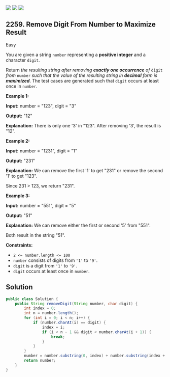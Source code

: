 [![](https://img.shields.io/github/stars/javadev/LeetCode-in-Java?label=Stars&style=flat-square)](https://github.com/javadev/LeetCode-in-Java)
[![](https://img.shields.io/github/forks/javadev/LeetCode-in-Java?label=Fork%20me%20on%20GitHub%20&style=flat-square)](https://github.com/javadev/LeetCode-in-Java/fork)
[![](https://img.shields.io/badge/-LeetCode%20in%20Kotlin-blue?style=flat-square)](https://github.com/javadev/LeetCode-in-Kotlin)

## 2259\. Remove Digit From Number to Maximize Result

Easy

You are given a string `number` representing a **positive integer** and a character `digit`.

Return _the resulting string after removing **exactly one occurrence** of_ `digit` _from_ `number` _such that the value of the resulting string in **decimal** form is **maximized**_. The test cases are generated such that `digit` occurs at least once in `number`.

**Example 1:**

**Input:** number = "123", digit = "3"

**Output:** "12"

**Explanation:** There is only one '3' in "123". After removing '3', the result is "12".

**Example 2:**

**Input:** number = "1231", digit = "1"

**Output:** "231"

**Explanation:** We can remove the first '1' to get "231" or remove the second '1' to get "123".

Since 231 > 123, we return "231".

**Example 3:**

**Input:** number = "551", digit = "5"

**Output:** "51"

**Explanation:** We can remove either the first or second '5' from "551".

Both result in the string "51".

**Constraints:**

*   `2 <= number.length <= 100`
*   `number` consists of digits from `'1'` to `'9'`.
*   `digit` is a digit from `'1'` to `'9'`.
*   `digit` occurs at least once in `number`.

## Solution

```java
public class Solution {
    public String removeDigit(String number, char digit) {
        int index = 0;
        int n = number.length();
        for (int i = 0; i < n; i++) {
            if (number.charAt(i) == digit) {
                index = i;
                if (i < n - 1 && digit < number.charAt(i + 1)) {
                    break;
                }
            }
        }
        number = number.substring(0, index) + number.substring(index + 1);
        return number;
    }
}
```